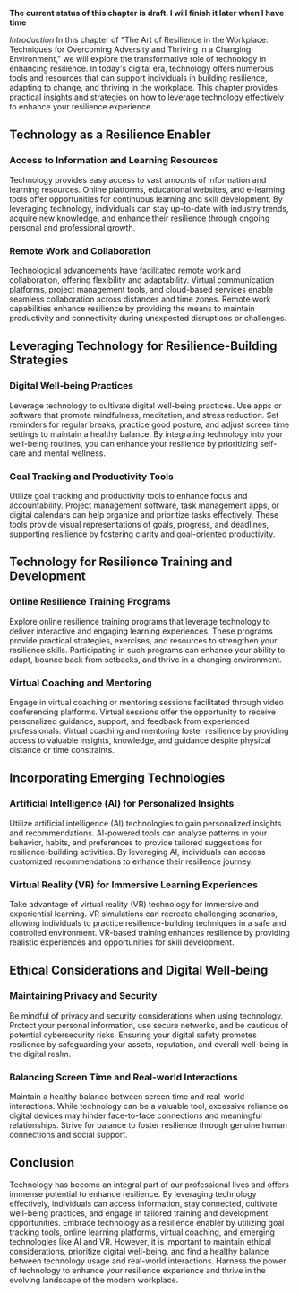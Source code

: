 **The current status of this chapter is draft. I will finish it later when I have time**

*Introduction* In this chapter of "The Art of Resilience in the Workplace: Techniques for Overcoming Adversity and Thriving in a Changing Environment," we will explore the transformative role of technology in enhancing resilience. In today's digital era, technology offers numerous tools and resources that can support individuals in building resilience, adapting to change, and thriving in the workplace. This chapter provides practical insights and strategies on how to leverage technology effectively to enhance your resilience experience.

Technology as a Resilience Enabler
----------------------------------

### Access to Information and Learning Resources

Technology provides easy access to vast amounts of information and learning resources. Online platforms, educational websites, and e-learning tools offer opportunities for continuous learning and skill development. By leveraging technology, individuals can stay up-to-date with industry trends, acquire new knowledge, and enhance their resilience through ongoing personal and professional growth.

### Remote Work and Collaboration

Technological advancements have facilitated remote work and collaboration, offering flexibility and adaptability. Virtual communication platforms, project management tools, and cloud-based services enable seamless collaboration across distances and time zones. Remote work capabilities enhance resilience by providing the means to maintain productivity and connectivity during unexpected disruptions or challenges.

Leveraging Technology for Resilience-Building Strategies
--------------------------------------------------------

### Digital Well-being Practices

Leverage technology to cultivate digital well-being practices. Use apps or software that promote mindfulness, meditation, and stress reduction. Set reminders for regular breaks, practice good posture, and adjust screen time settings to maintain a healthy balance. By integrating technology into your well-being routines, you can enhance your resilience by prioritizing self-care and mental wellness.

### Goal Tracking and Productivity Tools

Utilize goal tracking and productivity tools to enhance focus and accountability. Project management software, task management apps, or digital calendars can help organize and prioritize tasks effectively. These tools provide visual representations of goals, progress, and deadlines, supporting resilience by fostering clarity and goal-oriented productivity.

Technology for Resilience Training and Development
--------------------------------------------------

### Online Resilience Training Programs

Explore online resilience training programs that leverage technology to deliver interactive and engaging learning experiences. These programs provide practical strategies, exercises, and resources to strengthen your resilience skills. Participating in such programs can enhance your ability to adapt, bounce back from setbacks, and thrive in a changing environment.

### Virtual Coaching and Mentoring

Engage in virtual coaching or mentoring sessions facilitated through video conferencing platforms. Virtual sessions offer the opportunity to receive personalized guidance, support, and feedback from experienced professionals. Virtual coaching and mentoring foster resilience by providing access to valuable insights, knowledge, and guidance despite physical distance or time constraints.

Incorporating Emerging Technologies
-----------------------------------

### Artificial Intelligence (AI) for Personalized Insights

Utilize artificial intelligence (AI) technologies to gain personalized insights and recommendations. AI-powered tools can analyze patterns in your behavior, habits, and preferences to provide tailored suggestions for resilience-building activities. By leveraging AI, individuals can access customized recommendations to enhance their resilience journey.

### Virtual Reality (VR) for Immersive Learning Experiences

Take advantage of virtual reality (VR) technology for immersive and experiential learning. VR simulations can recreate challenging scenarios, allowing individuals to practice resilience-building techniques in a safe and controlled environment. VR-based training enhances resilience by providing realistic experiences and opportunities for skill development.

Ethical Considerations and Digital Well-being
---------------------------------------------

### Maintaining Privacy and Security

Be mindful of privacy and security considerations when using technology. Protect your personal information, use secure networks, and be cautious of potential cybersecurity risks. Ensuring your digital safety promotes resilience by safeguarding your assets, reputation, and overall well-being in the digital realm.

### Balancing Screen Time and Real-world Interactions

Maintain a healthy balance between screen time and real-world interactions. While technology can be a valuable tool, excessive reliance on digital devices may hinder face-to-face connections and meaningful relationships. Strive for balance to foster resilience through genuine human connections and social support.

Conclusion
----------

Technology has become an integral part of our professional lives and offers immense potential to enhance resilience. By leveraging technology effectively, individuals can access information, stay connected, cultivate well-being practices, and engage in tailored training and development opportunities. Embrace technology as a resilience enabler by utilizing goal tracking tools, online learning platforms, virtual coaching, and emerging technologies like AI and VR. However, it is important to maintain ethical considerations, prioritize digital well-being, and find a healthy balance between technology usage and real-world interactions. Harness the power of technology to enhance your resilience experience and thrive in the evolving landscape of the modern workplace.
